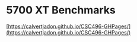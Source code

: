 # 5700 XT Benchmarks

[https://calvertjadon.github.io/CSC496-GHPages/](https://calvertjadon.github.io/CSC496-GHPages/)
